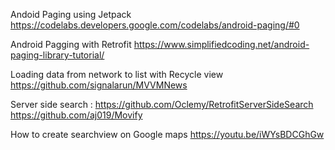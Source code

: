 Andoid Paging using Jetpack
https://codelabs.developers.google.com/codelabs/android-paging/#0 

Android Pagging with Retrofit
https://www.simplifiedcoding.net/android-paging-library-tutorial/

Loading data from network to list with Recycle view
https://github.com/signalarun/MVVMNews

Server side search :
https://github.com/Oclemy/RetrofitServerSideSearch
https://github.com/aj019/Movify

How to create searchview on Google maps
https://youtu.be/iWYsBDCGhGw

